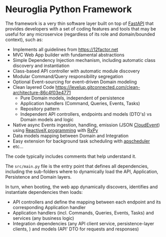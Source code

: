 # Neuroglia Python Framework

The framework is a very thin software layer built on top of [FastAPI](https://fastapi.tiangolo.com/) that provides developers with a set of coding features and tools that may be useful for any microservice (regardless of its role and domain/bounded context), such as:

- Implements all guidelines from https://12factor.net
- MVC Web App builder with fundamental abstractions
- Simple Dependency Injection mechanism, including automatic class discovery and instantiation
- Class-based API controller with automatic module discovery
- Modular Command/Query responsibility segregation
- Optional Event-sourcing for event-driven Domain modeling
- Clean layered Code https://levelup.gitconnected.com/clean-architecture-86c4f03e4771
  - Pure Domain models, independent of persistence
  - Application handlers (Command, Queries, Events, Tasks)
  - Repository pattern
  - Independent API controllers, endpoints and models (DTO's) vs Domain models and logic
- Native async Events ingestion, handling, emission (JSON [CloudEvent](https://github.com/cloudevents/spec/blob/v1.0.2/cloudevents/formats/json-format.md)) using [ReactiveX programming](https://medium.com/@willAmaral/asynchronous-programming-and-rx-anything-479d9cb8daee) with [RxPy](https://rxpy.readthedocs.io/en/latest/)
- Data models mapping between Domain and Integration
- Easy extension for background task scheduling with [apscheduler](https://apscheduler.readthedocs.io/en/3.x/)
- etc...

The code typically includes comments that help understand it.

The `src/main.py` file is the entry point that defines all dependencies, including the sub-folders where to dynamically load the API, Application, Persistence and Domain layers.

In turn, when booting, the web app dynamically discovers, identifies and instantiate dependencies then loads:

- API controllers and define the mapping between each endpoint and its corresponding Application handler
- Application handlers (incl. Commands, Queries, Events, Tasks) and services (any business logic)
- Integration dependencies (any API client service, persistence-layer clients, ) and models (API' DTO for requests and responses)

